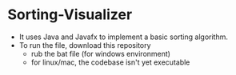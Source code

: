 # Sorting-Visualizer
* It uses Java and Javafx to implement a basic sorting algorithm.
* To run the file, download this repository
   - rub the bat file (for windows environment)
   - for linux/mac, the codebase isn't yet executable
